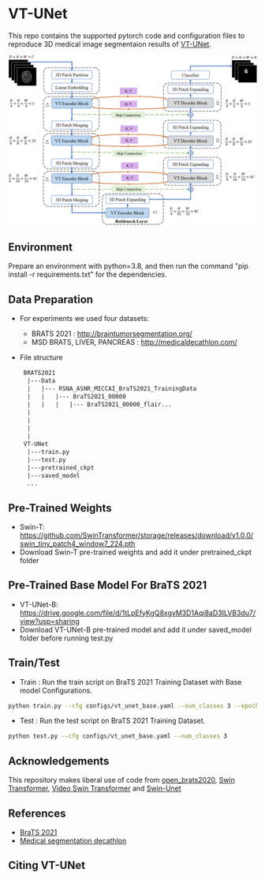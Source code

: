 # VT-UNet
This repo contains the supported pytorch code and configuration files to reproduce 3D medical image segmentaion results of [VT-UNet](https://arxiv.org/pdf/2111.13300.pdf). 


![VT-UNet Architecture](img/vt_unet.png?raw=true)

## Environment
Prepare an environment with python=3.8, and then run the command "pip install -r requirements.txt" for the dependencies.

## Data Preparation
- For experiments we used four datasets:
    - BRATS 2021 : http://braintumorsegmentation.org/
    - MSD BRATS, LIVER, PANCREAS : http://medicaldecathlon.com/

- File structure
    ```
     BRATS2021
      |---Data
      |   |--- RSNA_ASNR_MICCAI_BraTS2021_TrainingData
      |   |   |--- BraTS2021_00000
      |   |   |   |--- BraTS2021_00000_flair...
      |   
      |              
      |   
      |
     VT-UNet
      |---train.py
      |---test.py
      |---pretrained_ckpt
      |---saved_model
      ...
    ```

## Pre-Trained Weights
- Swin-T: https://github.com/SwinTransformer/storage/releases/download/v1.0.0/swin_tiny_patch4_window7_224.pth
- Download Swin-T pre-trained weights and add it under pretrained_ckpt folder

## Pre-Trained Base Model For BraTS 2021
- VT-UNet-B: https://drive.google.com/file/d/1tLpEfyKgQ8xgvM3D1Aqi8aD3ILVB3du7/view?usp=sharing
- Download VT-UNet-B pre-trained model and add it under saved_model folder before running test.py

## Train/Test
- Train : Run the train script on BraTS 2021 Training Dataset with Base model Configurations. 
```bash
python train.py --cfg configs/vt_unet_base.yaml --num_classes 3 --epochs 350
```

- Test : Run the test script on BraTS 2021 Training Dataset. 
```bash
python test.py --cfg configs/vt_unet_base.yaml --num_classes 3
```

## Acknowledgements
This repository makes liberal use of code from [open_brats2020](https://github.com/lescientifik/open_brats2020), [Swin Transformer](https://github.com/microsoft/Swin-Transformer), [Video Swin Transformer](https://github.com/SwinTransformer/Video-Swin-Transformer) and [Swin-Unet](https://github.com/HuCaoFighting/Swin-Unet)

## References
* [BraTS 2021](http://braintumorsegmentation.org/)
* [Medical segmentation decathlon](http://medicaldecathlon.com/)

## Citing VT-UNet
```bash

```



